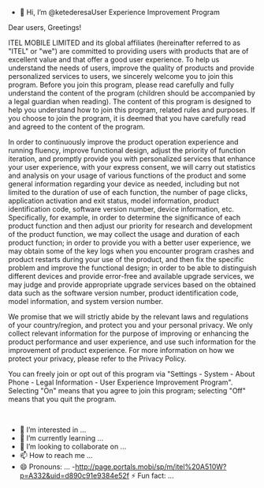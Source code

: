- 👋 Hi, I’m @ketederesaUser Experience Improvement Program

Dear users, Greetings!

ITEL MOBILE LIMITED and its global affiliates (hereinafter referred to as "ITEL" or "we") are committed to providing users with products that are of excellent value and that offer a good user experience. To help us understand the needs of users, improve the quality of products and provide personalized services to users, we sincerely welcome you to join this program. Before you join this program, please read carefully and fully understand the content of the program (children should be accompanied by a legal guardian when reading). The content of this program is designed to help you understand how to join this program, related rules and purposes. If you choose to join the program, it is deemed that you have carefully read and agreed to the content of the program.

In order to continuously improve the product operation experience and running fluency, improve functional design, adjust the priority of function iteration, and promptly provide you with personalized services that enhance your user experience, with your express consent, we will carry out statistics and analysis on your usage of various functions of the product and some general information regarding your device as needed, including but not limited to the duration of use of each function, the number of page clicks, application activation and exit status, model information, product identification code, software version number, device information, etc. Specifically, for example, in order to determine the significance of each product function and then adjust our priority for research and development of the product function, we may collect the usage and duration of each product function; in order to provide you with a better user experience, we may obtain some of the key logs when you encounter program crashes and product restarts during your use of the product, and then fix the specific problem and improve the functional design; in order to be able to distinguish different devices and provide error-free and available upgrade services, we may judge and provide appropriate upgrade services based on the obtained data such as the software version number, product identification code, model information, and system version number.

We promise that we will strictly abide by the relevant laws and regulations of your country/region, and protect you and your personal privacy. We only collect relevant information for the purpose of improving or enhancing the product performance and user experience, and use such information for the improvement of product experience. For more information on how we protect your privacy, please refer to the Privacy Policy.

You can freely join or opt out of this program via "Settings - System - About Phone - Legal Information - User Experience Improvement Program". Selecting "On" means that you agree to join this program; selecting "Off" means that you quit the program.

 
- 👀 I’m interested in ...
- 🌱 I’m currently learning ...
- 💞️ I’m looking to collaborate on ...
- 📫 How to reach me ...
- 😄 Pronouns: ...
-http://page.portals.mobi/sp/m/itel%20A510W?p=A332&uid=d890c91e9384e52f ⚡ Fun fact: ...

<!---
ketederesa/ketederesa is a ✨ special ✨ repository because its `README.md` (this file) appears on your GitHub profile.
 changes.
